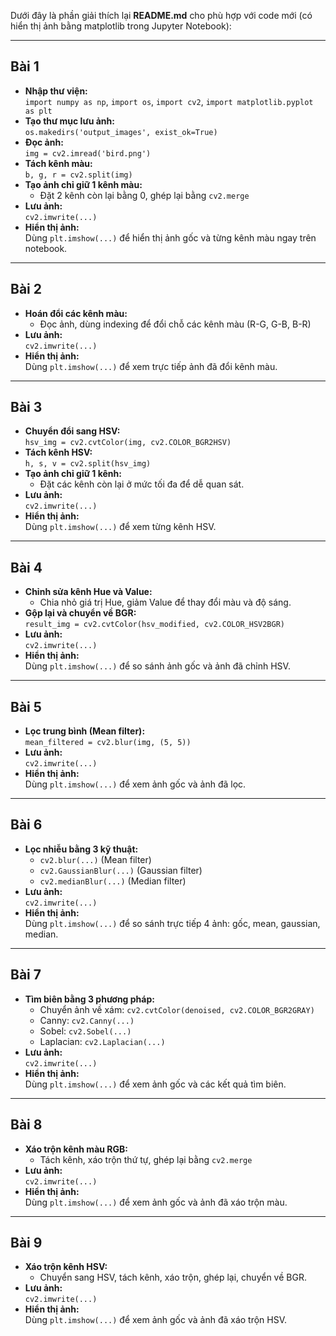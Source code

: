 Dưới đây là phần giải thích lại **README.md** cho phù hợp với code mới (có hiển thị ảnh bằng matplotlib trong Jupyter Notebook):

---

## Bài 1  
- **Nhập thư viện:**  
  `import numpy as np`, `import os`, `import cv2`, `import matplotlib.pyplot as plt`  
- **Tạo thư mục lưu ảnh:**  
  `os.makedirs('output_images', exist_ok=True)`  
- **Đọc ảnh:**  
  `img = cv2.imread('bird.png')`  
- **Tách kênh màu:**  
  `b, g, r = cv2.split(img)`  
- **Tạo ảnh chỉ giữ 1 kênh màu:**  
  - Đặt 2 kênh còn lại bằng 0, ghép lại bằng `cv2.merge`
- **Lưu ảnh:**  
  `cv2.imwrite(...)`
- **Hiển thị ảnh:**  
  Dùng `plt.imshow(...)` để hiển thị ảnh gốc và từng kênh màu ngay trên notebook.

---

## Bài 2  
- **Hoán đổi các kênh màu:**  
  - Đọc ảnh, dùng indexing để đổi chỗ các kênh màu (R-G, G-B, B-R)
- **Lưu ảnh:**  
  `cv2.imwrite(...)`
- **Hiển thị ảnh:**  
  Dùng `plt.imshow(...)` để xem trực tiếp ảnh đã đổi kênh màu.

---

## Bài 3  
- **Chuyển đổi sang HSV:**  
  `hsv_img = cv2.cvtColor(img, cv2.COLOR_BGR2HSV)`
- **Tách kênh HSV:**  
  `h, s, v = cv2.split(hsv_img)`
- **Tạo ảnh chỉ giữ 1 kênh:**  
  - Đặt các kênh còn lại ở mức tối đa để dễ quan sát.
- **Lưu ảnh:**  
  `cv2.imwrite(...)`
- **Hiển thị ảnh:**  
  Dùng `plt.imshow(...)` để xem từng kênh HSV.

---

## Bài 4  
- **Chỉnh sửa kênh Hue và Value:**  
  - Chia nhỏ giá trị Hue, giảm Value để thay đổi màu và độ sáng.
- **Gộp lại và chuyển về BGR:**  
  `result_img = cv2.cvtColor(hsv_modified, cv2.COLOR_HSV2BGR)`
- **Lưu ảnh:**  
  `cv2.imwrite(...)`
- **Hiển thị ảnh:**  
  Dùng `plt.imshow(...)` để so sánh ảnh gốc và ảnh đã chỉnh HSV.

---

## Bài 5  
- **Lọc trung bình (Mean filter):**  
  `mean_filtered = cv2.blur(img, (5, 5))`
- **Lưu ảnh:**  
  `cv2.imwrite(...)`
- **Hiển thị ảnh:**  
  Dùng `plt.imshow(...)` để xem ảnh gốc và ảnh đã lọc.

---

## Bài 6  
- **Lọc nhiễu bằng 3 kỹ thuật:**  
  - `cv2.blur(...)` (Mean filter)  
  - `cv2.GaussianBlur(...)` (Gaussian filter)  
  - `cv2.medianBlur(...)` (Median filter)
- **Lưu ảnh:**  
  `cv2.imwrite(...)`
- **Hiển thị ảnh:**  
  Dùng `plt.imshow(...)` để so sánh trực tiếp 4 ảnh: gốc, mean, gaussian, median.

---

## Bài 7  
- **Tìm biên bằng 3 phương pháp:**  
  - Chuyển ảnh về xám: `cv2.cvtColor(denoised, cv2.COLOR_BGR2GRAY)`
  - Canny: `cv2.Canny(...)`
  - Sobel: `cv2.Sobel(...)`
  - Laplacian: `cv2.Laplacian(...)`
- **Lưu ảnh:**  
  `cv2.imwrite(...)`
- **Hiển thị ảnh:**  
  Dùng `plt.imshow(...)` để xem ảnh gốc và các kết quả tìm biên.

---

## Bài 8  
- **Xáo trộn kênh màu RGB:**  
  - Tách kênh, xáo trộn thứ tự, ghép lại bằng `cv2.merge`
- **Lưu ảnh:**  
  `cv2.imwrite(...)`
- **Hiển thị ảnh:**  
  Dùng `plt.imshow(...)` để xem ảnh gốc và ảnh đã xáo trộn màu.

---

## Bài 9  
- **Xáo trộn kênh HSV:**  
  - Chuyển sang HSV, tách kênh, xáo trộn, ghép lại, chuyển về BGR.
- **Lưu ảnh:**  
  `cv2.imwrite(...)`
- **Hiển thị ảnh:**  
  Dùng `plt.imshow(...)` để xem ảnh gốc và ảnh đã xáo trộn HSV.

